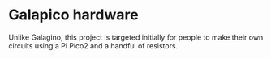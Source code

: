 # Galapico hardware
Unlike Galagino, this project is targeted initially for people to make their own circuits using a Pi Pico2 and a handful of resistors. 
